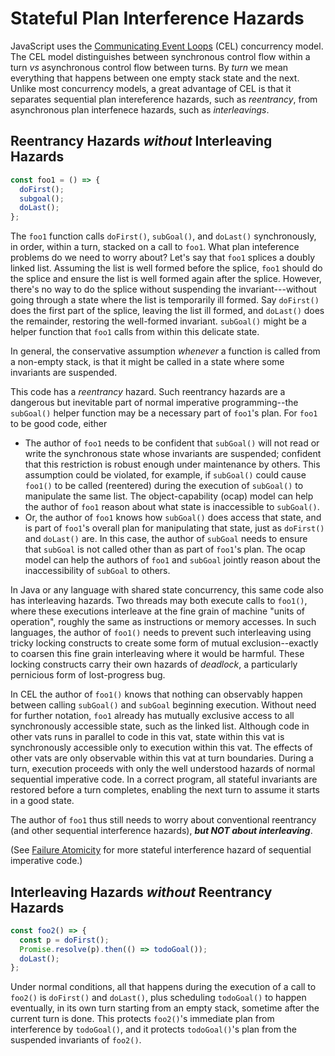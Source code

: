 # Stateful Plan Interference Hazards

JavaScript uses the [Communicating Event Loops](https://papers.agoric.com/papers/concurrency-among-strangers/abstract/) (CEL) concurrency model. The CEL model distinguishes between synchronous control flow within a turn _vs_ asynchronous control flow between turns. By _turn_ we mean everything that happens between one empty stack state and the next. Unlike most concurrency models, a great advantage of CEL is that it separates sequential plan intereference hazards, such as _reentrancy_, from asynchronous plan interfenece hazards, such as _interleavings_.

## Reentrancy Hazards _without_ Interleaving Hazards

```js
const foo1 = () => {
  doFirst();
  subgoal();
  doLast();
};
```

The `foo1` function calls `doFirst()`, `subGoal()`, and `doLast()` synchronously, in order, within a turn, stacked on a call to `foo1`. What plan inteference problems do we need to worry about? Let's say that `foo1` splices a doubly linked list. Assuming the list is well formed before the splice, `foo1` should do the splice and ensure the list is well formed again after the splice. However, there's no way to do the splice without suspending the invariant---without going through a state where the list is temporarily ill formed. Say `doFirst()` does the first part of the splice, leaving the list ill formed, and `doLast()` does the remainder, restoring the well-formed invariant. `subGoal()` might be a helper function that `foo1` calls from within this delicate state.

In general, the conservative assumption _whenever_ a function is called from a non-empty stack, is that it might be called in a state where some invariants are suspended.

This code has a *reentrancy* hazard. Such reentrancy hazards are a dangerous but inevitable part of normal imperative programming--the `subGoal()` helper function may be a necessary part of `foo1`'s plan. For `foo1` to be good code, either
   * The author of `foo1` needs to be confident that `subGoal()` will not read or write the synchronous state whose invariants are suspended; confident that this restriction is robust enough under maintenance by others. This assumption could be violated, for example, if `subGoal()` could cause `foo1()` to be called (reentered) during the execution of `subGoal()` to manipulate the same list. The object-capability (ocap) model can help the author of `foo1` reason about what state is inaccessible to `subGoal()`.
   * Or, the author of `foo1` knows how `subGoal()` does access that state, and is part of `foo1`'s overall plan for manipulating that state, just as `doFirst()` and `doLast()` are. In this case, the author of `subGoal` needs to ensure that `subGoal` is not called other than as part of `foo1`'s plan. The ocap model can help the authors of `foo1` and `subGoal` jointly reason about the inaccessibility of `subGoal` to others.

In Java or any language with shared state concurrency, this same code also has interleaving hazards. Two threads may both execute calls to `foo1()`, where these executions interleave at the fine grain of machine "units of operation", roughly the same as instructions or memory accesses. In such languages, the author of `foo1()` needs to prevent such interleaving using tricky locking constructs to create some form of mutual exclusion--exactly to coarsen this fine grain interleaving where it would be harmful. These locking constructs carry their own hazards of _deadlock_, a particularly pernicious form of lost-progress bug.

In CEL the author of `foo1()` knows that nothing can observably happen between calling `subGoal()` and `subGoal` beginning execution. Without need for further notation, `foo1` already has mutually exclusive access to all synchronously accessible state, such as the linked list. Although code in other vats runs in parallel to code in this vat, state within this vat is synchronously accessible only to execution within this vat. The effects of other vats are only observable within this vat at turn boundaries. During a turn, execution proceeds with only the well understood hazards of normal sequential imperative code. In a correct program, all stateful invariants are restored before a turn completes, enabling the next turn to assume it starts in a good state.

The author of `foo1` thus still needs to worry about conventional reentrancy (and other sequential interference hazards), ***but NOT about interleaving***.

(See [Failure Atomicity](./failure-atomicity.md) for more stateful interference hazard of sequential imperative code.)


## Interleaving Hazards _without_ Reentrancy Hazards

```js
const foo2() => {
  const p = doFirst();
  Promise.resolve(p).then(() => todoGoal());
  doLast();
};
```

Under normal conditions, all that happens during the execution of a call to `foo2()` is `doFirst()` and `doLast()`, plus scheduling `todoGoal()` to happen eventually, in its own turn starting from an empty stack, sometime after the current turn is done. This protects `foo2()`'s immediate plan from interference by `todoGoal()`, and it protects `todoGoal()`'s plan from the suspended invariants of `foo2()`.
